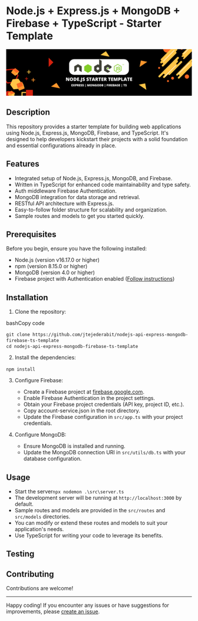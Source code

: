 # Node.js + Express.js + MongoDB + Firebase + TypeScript - Starter Template

![](node-starter-banner.png)

## Description

This repository provides a starter template for building web applications using Node.js, Express.js, MongoDB, Firebase, and TypeScript. It's designed to help developers kickstart their projects with a solid foundation and essential configurations already in place.

## Features

-   Integrated setup of Node.js, Express.js, MongoDB, and Firebase.
-   Written in TypeScript for enhanced code maintainability and type safety.
-   Auth middleware Firebase Authentication.
-   MongoDB integration for data storage and retrieval.
-   RESTful API architecture with Express.js.
-   Easy-to-follow folder structure for scalability and organization.
-   Sample routes and models to get you started quickly.

## Prerequisites

Before you begin, ensure you have the following installed:

-   Node.js (version v16.17.0 or higher)
-   npm (version 8.15.0 or higher)
-   MongoDB (version 4.0 or higher)
-   Firebase project with Authentication enabled ([Follow instructions](https://firebase.google.com/docs/auth?hl=es-419))

## Installation

1.  Clone the repository:

bashCopy code

    git clone https://github.com/jtejederabit/nodejs-api-express-mongodb-firebase-ts-template
    cd nodejs-api-express-mongodb-firebase-ts-template

2.  Install the dependencies:

`npm install`

3.  Configure Firebase:

    -   Create a Firebase project at [firebase.google.com](https://firebase.google.com/).
    -   Enable Firebase Authentication in the project settings.
    -   Obtain your Firebase project credentials (API key, project ID, etc.).
    -   Copy account-service.json in the root directory.
    -   Update the Firebase configuration in `src/app.ts` with your project credentials.
4.  Configure MongoDB:

    -   Ensure MongoDB is installed and running.
    -   Update the MongoDB connection URI in `src/utils/db.ts` with your database configuration.



## Usage
-   Start the server`npx nodemon .\src\server.ts`
-   The development server will be running at `http://localhost:3000` by default.
-   Sample routes and models are provided in the `src/routes` and `src/models` directories.
-   You can modify or extend these routes and models to suit your application's needs.
-   Use TypeScript for writing your code to leverage its benefits.

## Testing


## Contributing

Contributions are welcome!

----------

Happy coding! If you encounter any issues or have suggestions for improvements, please [create an issue](https://github.com/jtejederabit/nodejs-api-express-mongodb-firebase-ts-template/issues/new).